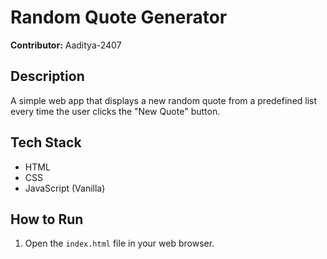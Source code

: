 # Random Quote Generator
**Contributor:** Aaditya-2407

## Description
A simple web app that displays a new random quote from a predefined list every time the user clicks the "New Quote" button.

## Tech Stack
- HTML
- CSS
- JavaScript (Vanilla)

## How to Run
1. Open the `index.html` file in your web browser.